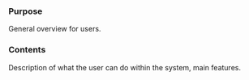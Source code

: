 ### Purpose

General overview for users.

### Contents

Description of what the user can do within the system, main features.